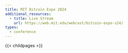 ```yaml
---
title: MIT Bitcoin Expo 2024
additional_resources:
  - title: Live Stream
    url: https://web.mit.edu/webcast/bitcoin-expo-s24/
types:
  - conference
---
```

{{< childpages >}}
